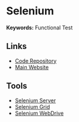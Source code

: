 # Selenium

<!--
https://app.pluralsight.com/guides/implementing-web-scraping-with-selenium
https://app.pluralsight.com/guides/web-scraping-with-selenium
https://linkedin.com/learning/learning-selenium/using-webdriver
https://linkedin.com/learning/learning-selenium/welcome
https://linkedin.com/learning/selenium-essential-training/welcome
https://linkedin.com/learning/advanced-selenium-automation-frameworks/creating-automation
https://linkedin.com/learning/advanced-selenium-support-classes/the-best-kept-secret-in-webdriver
https://linkedin.com/learning/advanced-selenium-3-synchronization-strategies/end-flaky-tests-by-synchronizing-well

https://app.pluralsight.com/library/courses/scraping-dynamic-web-pages-python-selenium/table-of-contents
https://linkedin.com/learning/search?categoryIds=ALL&contentBy=ALL&continuingEducationUnits=ALL&difficultyLevel=ALL&durations=ALL&entityType=COURSE&keywords=Selenium&language=en_US&learningCategoryIds=ALL&purchaseModel=ALL&software=ALL&sortBy=RELEVANCE&spellcheck=true
-->

**Keywords:** Functional Test

## Links

- [Code Repository](https://github.com/SeleniumHQ/selenium)
- [Main Website](https://selenium.dev)

## Tools

- [Selenium Server](/selenium-server.md)
- [Selenium Grid](/selenium-grid.md)
- [Selenium WebDrive](/selenium-webdriver.md)
